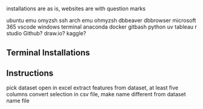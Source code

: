 # 
installations are as is, websites are with question marks

ubuntu emu
    omyzsh
    ssh
arch emu
    ohmyzsh
dbbeaver
dbbrowser
microsoft 365
vscode
windows terminal
anaconda
docker
gitbash
python
    uv
tableau
r studio
Github?
draw.io?
kaggle?


## Terminal Installations




## Instructions
pick dataset
open in excel
extract features from dataset, at least five columns
convert selection in csv file, make name different from dataset name file


